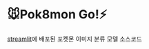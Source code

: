 # 🐭Pok8mon Go!⚡️
[streamlit](https://jihongleejihong-pok8mon-go-main-2nw5ao.streamlitapp.com/)에 배포된 포켓몬 이미지 분류 모델 소스코드

